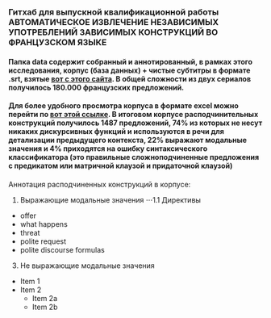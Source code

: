 ### Гитхаб для выпускной квалификационной работы АВТОМАТИЧЕСКОЕ ИЗВЛЕЧЕНИЕ НЕЗАВИСИМЫХ УПОТРЕБЛЕНИЙ ЗАВИСИМЫХ КОНСТРУКЦИЙ ВО ФРАНЦУЗСКОМ ЯЗЫКЕ
#### Папка data содержит собранный и аннотированный, в рамках этого исследования, корпус (база данных) + чистые субтитры в формате .srt, взятые [вот с этого сайта](https://subscene.com/subtitles/searchbytitle). В общей сложности из двух сериалов получилось 180.000 французских предложений.

#### Для более удобного просмотра корпуса в формате excel можно перейти по [вот этой ссылке](https://docs.google.com/spreadsheets/d/1cK4FIrm-TUd_zXS_ekeLvN_TTJQ7-Kr4ec_4be4ibWs/edit?usp=sharing). В итоговом корпусе расподчинительных конструкций получилось 1487 предложений, 74% из которых не несут никаких дискурсивных функций и используются в речи для детализации предыдущего контекста, 22% выражают модальные значения и 4% приходятся на ошибку синтаксического классификатора (это правильные сложноподчиненные предложения с предикатом или матричной клаузой и придаточной клаузой)


####
Аннотация расподчиненных конструкций в корпусе:
1. Выражающие модальные значения
⋅⋅⋅1.1 Директивы
- offer
- what happens
- threat
- polite request
- polite discourse formulas

3. Не выражающие модальные значения


* Item 1
* Item 2
  * Item 2a
  * Item 2b




<!-- 1. Диадически зависимые:
2. 
      2.   dyadic
      1.2 dyadic clarification
      1.3 dyadic complaint
     2. Выражающие модальные значения:
 
      2.2 Не директивы
            2.2.1  wish
 -->
